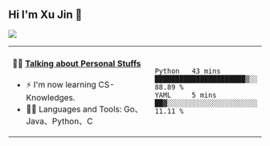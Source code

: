 
## Hi I'm Xu Jin 👋
![](https://komarev.com/ghpvc/?username=jiayouxujin&color=brightgreen&label=PROFILE+VIEWS)



<table align="center">
<tr>
<td valign="top" width="60%">

#### 🏋️‍♀️ <a href="https://github.com/jiayouxujin" target="_blank">Talking about Personal Stuffs</a>
<!-- recent_releases starts -->

- ⚡  I'm now learning CS-Knowledges.  
- 🏊‍♂️ Languages and Tools: Go、Java、Python、C
<!-- recent_releases ends -->
</td>
<td>
 
<!--START_SECTION:waka-->

```text
Python   43 mins         ██████████████████████▒░░   88.89 %
YAML     5 mins          ██▓░░░░░░░░░░░░░░░░░░░░░░   11.11 %
```

<!--END_SECTION:waka-->
 
</td>
</tr>
</table>





